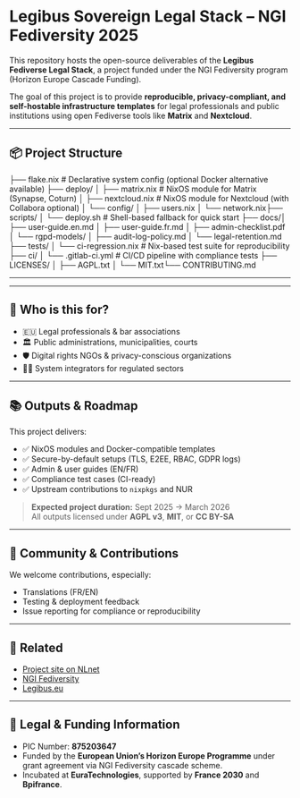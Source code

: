 # Legibus Sovereign Legal Stack – NGI Fediversity 2025

This repository hosts the open-source deliverables of the **Legibus Fediverse Legal Stack**, a project funded under the NGI Fediversity program (Horizon Europe Cascade Funding).

The goal of this project is to provide **reproducible, privacy-compliant, and self-hostable infrastructure templates** for legal professionals and public institutions using open Fediverse tools like **Matrix** and **Nextcloud**.

---

## 📦 Project Structure
├── flake.nix # Declarative system config (optional Docker alternative available)
├── deploy/
│ ├── matrix.nix # NixOS module for Matrix (Synapse, Coturn)
│ ├── nextcloud.nix # NixOS module for Nextcloud (with Collabora optional)
│ └── config/
│ ├── users.nix
│ └── network.nix├── scripts/
│ └── deploy.sh # Shell-based fallback for quick start
├── docs/│ ├── user-guide.en.md
│ ├── user-guide.fr.md
│ ├── admin-checklist.pdf
│ └── rgpd-models/
│ ├── audit-log-policy.md
│ └── legal-retention.md
├── tests/
│ └── ci-regression.nix # Nix-based test suite for reproducibility
├── ci/
│ └── .gitlab-ci.yml # CI/CD pipeline with compliance tests
├── LICENSES/
│ ├── AGPL.txt
│ └── MIT.txt└── CONTRIBUTING.md 

________________________________________
---

## 🧭 Who is this for?

- 🇪🇺 Legal professionals & bar associations
- 🏛️ Public administrations, municipalities, courts
- 🛡️ Digital rights NGOs & privacy-conscious organizations
- 🧑‍💻 System integrators for regulated sectors

---

## 📚 Outputs & Roadmap

This project delivers:
- ✅ NixOS modules and Docker-compatible templates
- ✅ Secure-by-default setups (TLS, E2EE, RBAC, GDPR logs)
- ✅ Admin & user guides (EN/FR)
- ✅ Compliance test cases (CI-ready)
- ✅ Upstream contributions to `nixpkgs` and NUR

> **Expected project duration:** Sept 2025 → March 2026  
> All outputs licensed under **AGPL v3**, **MIT**, or **CC BY-SA**

---

## 🤝 Community & Contributions

We welcome contributions, especially:
- Translations (FR/EN)
- Testing & deployment feedback
- Issue reporting for compliance or reproducibility

---

## 🔗 Related

- [Project site on NLnet](https://nlnet.nl/project/LegibusStack)
- [NGI Fediversity](https://nlnet.nl/fediversity)
- [Legibus.eu](https://legibus.eu)

---

## 💼 Legal & Funding Information

- PIC Number: **875203647**  
- Funded by the **European Union’s Horizon Europe Programme** under grant agreement via NGI Fediversity cascade scheme.  
- Incubated at **EuraTechnologies**, supported by **France 2030** and **Bpifrance**.
